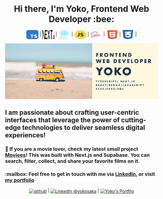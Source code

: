 <h1 align="center"> Hi there, I'm Yoko, Frontend Web Developer :bee:</h1>
<p align="center">
<img align="center" src='https://github.com/yoko-vicky/yoko-vicky/blob/master/images/typeScript.svg' alt='typescript'  height="30" width="40"> |
<img align="center" src='https://github.com/yoko-vicky/yoko-vicky/blob/master/images/nextjs.svg' alt='nextjs'  height="30" width="40"> |
<img align="center" src='https://github.com/yoko-vicky/yoko-vicky/blob/master/images/react.svg' alt='react'  height="30" width="40"> |
<img align="center" src='https://github.com/yoko-vicky/yoko-vicky/blob/master/images/js.svg' alt='javascript'  height="30" width="40"> |
<img align="center" src='https://github.com/yoko-vicky/yoko-vicky/blob/master/images/sass.svg' alt='sass/scss'  height="30" width="40"> |
<img align="center" src='https://github.com/yoko-vicky/yoko-vicky/blob/master/images/html5.svg' alt='html5'  height="30" width="40"> |
<img align="center" src='https://github.com/yoko-vicky/yoko-vicky/blob/master/images/css3.svg' alt='css3'  height="30" width="40"> |

</p>
<img src="https://github.com/yoko-vicky/yoko-vicky/blob/master/images/image.jpg" alt="Yoko, Frontend Developer">

<h2>
I am passionate about crafting user-centric interfaces that leverage the power of cutting-edge technologies to deliver seamless digital experiences!
</h2>

<h3>
🎥 If you are a movie lover, check my latest small project <a href="https://github.com/yoko-vicky/MyFavoriteMovies" target="_blank">Moviees</a>! This was built with Next.js and Supabase. You can search, filter, collect, and share your favorite films on it.
</h3>

<h3>
:mailbox: Feel free to get in touch with me via <a href="https://www.linkedin.com/in/yoko-vicky/" target="_blank">LinkedIn</a>, or visit <a href="www.kickresume.com/cv/yoko-saka/" target="_blank">my portfolio</a> 
</h3>

<p align="center">
<a href="https://github.com/yoko-vicky" target="blank"><img align="center" src='https://github.com/yoko-vicky/yoko-vicky/blob/master/images/github-n.svg' alt='github'  height="30" width="40"></a>  | <a href="https://www.linkedin.com/in/yoko-vicky/" target="blank"><img align="center" src="https://github.com/yoko-vicky/yoko-vicky/blob/master/images/linkedin.svg" alt="LinkedIn @yokosaka" height="30" width="40" /></a> | <a href=www.kickresume.com/cv/yoko-saka/" target="blank"><img align="center" src="https://github.com/yoko-vicky/yoko-vicky/blob/master/images/global.svg" alt="Yoko's Portflio" height="30" width="40" /></a>
</p>
